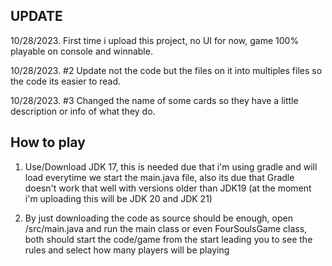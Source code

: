 ## UPDATE

10/28/2023. First time i upload this project, no UI for now, game 100% playable on console and winnable.

10/28/2023. #2 Update not the code but the files on it into multiples files so the code its easier to read.

10/28/2023. #3 Changed the name of some cards so they have a little description or info of what they do.

## How to play

1. Use/Download JDK 17, this is needed due that i'm using gradle and will load everytime we start the main.java file, also its due that Gradle doesn't work that well with versions older than JDK19 (at the moment i'm uploading this will be JDK 20 and JDK 21)

2. By just downloading the code as source should be enough, open /src/main.java and run the main class or even FourSoulsGame class, both should start the code/game from the start leading you to see the rules and select how many players will be playing
